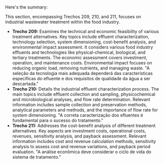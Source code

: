Here's the summary:

This section, encompassing Trechos 209, 210, and 211, focuses on industrial wastewater treatment within the food industry.

*   **Trecho 209:** Examines the technical and economic feasibility of various treatment alternatives. Key topics include effluent characterization, technology selection, system dimensioning, cost-benefit analysis, and environmental impact assessment. It considers various food industry effluents and technologies like physical-chemical, biological, and tertiary treatments. The economic assessment covers investment, operation, and maintenance costs. Environmental impact focuses on reducing organic load, removing nutrients, and managing waste. "A seleção da tecnologia mais adequada dependerá das características específicas do efluente e dos requisitos de qualidade da água a ser descartada."
*   **Trecho 210:** Details the industrial effluent characterization process. The main topics include effluent collection and sampling, physicochemical and microbiological analyses, and flow rate determination. Relevant information includes sample collection and preservation methods, analytical parameters and methods, and the importance of flow rate for system dimensioning. "A correta caracterização dos efluentes é fundamental para o sucesso do tratamento."
*   **Trecho 211:** Addresses the cost-benefit analysis of different treatment alternatives. Key aspects are investment costs, operational costs, revenues, sensitivity analysis, and payback assessment. Relevant information includes cost and revenue calculation methods, sensitivity analysis to assess cost and revenue variations, and payback period evaluation. "A análise econômica deve considerar o ciclo de vida do sistema de tratamento."